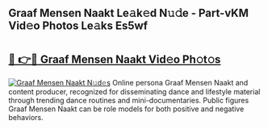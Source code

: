## Graaf Mensen Naakt Le𝚊k𝚎d N𝚞𝚍e - Part-vKM Vid𝚎o Photos Le𝚊ks Es5wf

# <h2><a href="http://fb0nn0.evod.top/?m=Graaf+Mensen+Naakt">🔗 👉🔴 Graaf Mensen Naakt Vid𝚎o Ph𝚘t𝚘s</a></h2>

[![Graaf Mensen Naakt N𝚞d𝚎s](https://i.imgur.com/8V9OHl7.gif)](http://fb0nn0.evod.top/?m=Graaf+Mensen+Naakt)
Online persona Graaf Mensen Naakt and content producer, recognized for disseminating dance and lifestyle material through trending dance routines and mini-documentaries. Public figures Graaf Mensen Naakt can be role models for both positive and negative behaviors. 
